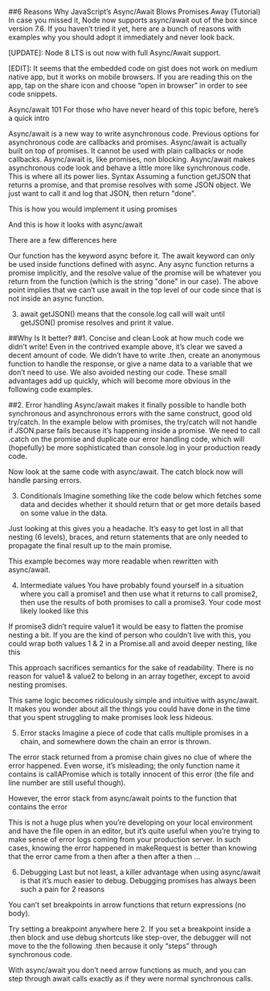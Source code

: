 ##6 Reasons Why JavaScript’s Async/Await Blows Promises Away (Tutorial)
In case you missed it, Node now supports async/await out of the box since version 7.6. If you haven’t tried it yet, here are a bunch of reasons with examples why you should adopt it immediately and never look back.

[UPDATE]: Node 8 LTS is out now with full Async/Await support.

[EDIT]: It seems that the embedded code on gist does not work on medium native app, but it works on mobile browsers. If you are reading this on the app, tap on the share icon and choose “open in browser” in order to see code snippets.

Async/await 101
For those who have never heard of this topic before, here’s a quick intro

Async/await is a new way to write asynchronous code. Previous options for asynchronous code are callbacks and promises.
Async/await is actually built on top of promises. It cannot be used with plain callbacks or node callbacks.
Async/await is, like promises, non blocking.
Async/await makes asynchronous code look and behave a little more like synchronous code. This is where all its power lies.
Syntax
Assuming a function getJSON that returns a promise, and that promise resolves with some JSON object. We just want to call it and log that JSON, then return "done".

This is how you would implement it using promises


And this is how it looks with async/await


There are a few differences here

Our function has the keyword async before it. The await keyword can only be used inside functions defined with async. Any async function returns a promise implicitly, and the resolve value of the promise will be whatever you return from the function (which is the string "done" in our case).
The above point implies that we can’t use await in the top level of our code since that is not inside an async function.

3. await getJSON() means that the console.log call will wait until getJSON() promise resolves and print it value.

##Why Is It better?
##1. Concise and clean
Look at how much code we didn’t write! Even in the contrived example above, it’s clear we saved a decent amount of code. We didn’t have to write .then, create an anonymous function to handle the response, or give a name data to a variable that we don’t need to use. We also avoided nesting our code. These small advantages add up quickly, which will become more obvious in the following code examples.

##2. Error handling
Async/await makes it finally possible to handle both synchronous and asynchronous errors with the same construct, good old try/catch. In the example below with promises, the try/catch will not handle if JSON.parse fails because it’s happening inside a promise. We need to call .catch on the promise and duplicate our error handling code, which will (hopefully) be more sophisticated than console.log in your production ready code.


Now look at the same code with async/await. The catch block now will handle parsing errors.


3. Conditionals
Imagine something like the code below which fetches some data and decides whether it should return that or get more details based on some value in the data.


Just looking at this gives you a headache. It’s easy to get lost in all that nesting (6 levels), braces, and return statements that are only needed to propagate the final result up to the main promise.

This example becomes way more readable when rewritten with async/await.


4. Intermediate values
You have probably found yourself in a situation where you call a promise1 and then use what it returns to call promise2, then use the results of both promises to call a promise3. Your code most likely looked like this


If promise3 didn’t require value1 it would be easy to flatten the promise nesting a bit. If you are the kind of person who couldn’t live with this, you could wrap both values 1 & 2 in a Promise.all and avoid deeper nesting, like this


This approach sacrifices semantics for the sake of readability. There is no reason for value1 & value2 to belong in an array together, except to avoid nesting promises.

This same logic becomes ridiculously simple and intuitive with async/await. It makes you wonder about all the things you could have done in the time that you spent struggling to make promises look less hideous.


5. Error stacks
Imagine a piece of code that calls multiple promises in a chain, and somewhere down the chain an error is thrown.


The error stack returned from a promise chain gives no clue of where the error happened. Even worse, it’s misleading; the only function name it contains is callAPromise which is totally innocent of this error (the file and line number are still useful though).

However, the error stack from async/await points to the function that contains the error


This is not a huge plus when you’re developing on your local environment and have the file open in an editor, but it’s quite useful when you’re trying to make sense of error logs coming from your production server. In such cases, knowing the error happened in makeRequest is better than knowing that the error came from a then after a then after a then …

6. Debugging
Last but not least, a killer advantage when using async/await is that it’s much easier to debug. Debugging promises has always been such a pain for 2 reasons

You can’t set breakpoints in arrow functions that return expressions (no body).

Try setting a breakpoint anywhere here
2. If you set a breakpoint inside a .then block and use debug shortcuts like step-over, the debugger will not move to the the following .then because it only “steps” through synchronous code.

With async/await you don’t need arrow functions as much, and you can step through await calls exactly as if they were normal synchronous calls.
